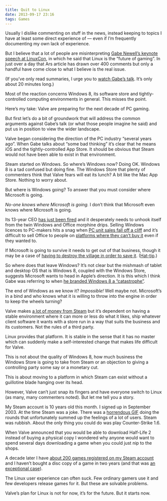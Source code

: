 ```yaml
---
title: Quit to Linux
date: 2013-09-17 23:16
tags: Games
---
```


Usually I dislike commenting on stuff in the news, instead keeping to topics I have at least some direct experience of — even if I’m frequently documenting my own lack of experience.

But I believe that a lot of people are misinterpreting [Gabe Newell’s keynote speech at LinuxCon][gaben], in which he said that Linux is the “future of gaming”. In just over a day that Ars article has drawn over 400 comments but only a handful have come close to what I believe is the real issue.

[gaben]: http://arstechnica.com/gaming/2013/09/gabe-newell-linux-is-the-future-of-gaming-new-hardware-coming-soon/

(If you’ve only read summaries, I urge you to [watch Gabe’s talk][gabevid]. It’s only about 20 minutes long.)

[gabevid]: https://www.youtube.com/watch?v=Gzn6E2m3otg

Most of the reaction concerns Windows 8, its software store and tightly-controlled computing environments in general. This misses the point.

Here’s my take: Valve are preparing for the next decade of PC gaming.

But first let’s do a bit of groundwork that will address the common arguments against Gabe’s talk (or what those people imagine he said) and put us in position to view the wider landscape.

Valve began considering the direction of the PC industry “several years ago”. When Gabe talks about “some bad thinking” it’s clear that he means iOS and the tightly-controlled App Store. It should be obvious that Steam would not have been able to exist in that environment.

Steam started on Windows. So where’s Windows now? Doing OK. Windows 8 is a tad confused but doing fine. The Windows Store that plenty of commenters think that Valve fears will eat its lunch? A bit like the Mac App Store. Nothing to worry about.

But where is Windows going? To answer that you must consider where Microsoft is going.

*No-one knows where Microsoft is going.* I don’t think that Microsoft even knows where Microsoft is going.

Its 13-year CEO [has just been fired][balmer] and it desperately needs to unhook itself from the twin Windows and Office morphine drips. Selling Windows licences to PC-makers hits a snag when [PC unit sales fall off a cliff][pcsales] and it’s difficult to sell Office to people on [platforms where they can’t buy it][share] even if they wanted to.

[balmer]: http://www.microsoft.com/en-us/news/press/2013/aug13/08-23statementpr.aspx
[pcsales]: http://arstechnica.com/business/2013/07/five-consecutive-quarters-of-sliding-pc-sales-mark-a-new-industry-record/
[share]: http://www.asymco.com/2013/06/03/forecasting-windows-market-share/

If Microsoft is going to survive it needs to get out of that business, though it may be a case of [having to destroy the village in order to save it][bentre]. ([Hat-tip][atp].)

[bentre]: https://en.wikipedia.org/wiki/Bến_Tre#Vietnam_War
[atp]: http://atp.fm/episodes/28-the-pit-of-irrelevance

So where does that leave Windows? It’s not clear but the mishmash of tablet and desktop OS that is Windows 8, coupled with the Windows Store, suggests Microsoft wants to head in Apple’s direction. It is this which I think Gabe was referring to when [he branded Windows 8 a “catastrophe”][catas].

[catas]: http://arstechnica.com/gaming/2012/07/steams-newell-windows-8-catastrophe-driving-valve-to-embrace-linux/

The end of Windows as we know it? *Impossible!* Well maybe not. Microsoft’s in a bind and who knows what it is willing to throw into the engine in order to keep the wheels turning?

Valve makes [a lot of money from Steam][steamcash] but it’s dependent on having a stable environment where it can more or less do what it likes, ship whatever client software it wants with a store run in a way that suits the business and its customers. Not the rules of a third party.

[steamcash]: http://www.forbes.com/sites/oliverchiang/2011/02/15/valve-and-steam-worth-billions/

Linux provides that platform. It is stable in the sense that it has no master which can suddenly make a self-interested change that makes life difficult for Valve.

This is not about the quality of Windows 8, how much business the Windows Store is going to take from Steam or an objection to giving a controlling party some say or a monetary cut.

This is about moving to a platform in which Steam can exist without a guillotine blade hanging over its head.

However, Valve can’t just snap its fingers and have everyone switch to Linux (as many, many commenters noted). But let me tell you a story.

My Steam account is 10 years old this month. I signed up in September 2003. At the time Steam was a joke. There was a [horrendous GIF][gif] doing the rounds that unfortunately summed up the feelings of a lot of users. Steam was rubbish. About the only thing you could do was play Counter-Strike 1.6.

When Valve announced that you would be able to download Half-Life 2 instead of buying a physical copy I wondered why anyone would want to spend several days downloading a game when you could just nip to the shops.

[gif]: /images/2013-09-17_steam.gif

A decade later I have [about 200 games registered on my Steam account][steamacc] and I haven’t bought a disc copy of a game in two years (and that was [an exceptional case][dxhr]).

[steamacc]: http://steamcommunity.com/id/robjwells/games?tab=all
[dxhr]: http://www.deusex.com/augmented

The Linux user experience can often suck. Few ordinary gamers use it and few developers release games for it. But these are solvable problems.

Valve’s plan for Linux is not for now, it’s for the future. But it starts now.
